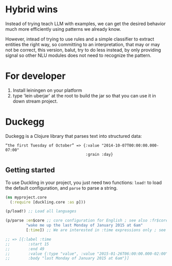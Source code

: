 # Hybrid wins
Instead of trying teach LLM with examples, we can get the desired behavior much more efficiently using patterns we already know.

However, intead of trying to use rules and a simple classifier to extract entities the right way, so committing to an interpretation, that may or may not be correct, this version, balut, try to do less instead, by only providing signal so other NLU modules does not need to recognize the pattern.

# For developer
1. Install leiningen on your platform
2. type 'lein uberjar' at the root to build the jar so that you can use it in down stream project.

# Duckegg
Duckegg is a Clojure library that parses text into structured data:

    “the first Tuesday of October” => {:value "2014-10-07T00:00:00.000-07:00"
                                       :grain :day}


## Getting started

To use Duckling in your project, you just need two functions: `load!` to load the default configuration, and `parse` to parse a string.

```clojure
(ns myproject.core
  (:require [duckling.core :as p]))

(p/load!) ;; Load all languages

(p/parse :en$core ;; core configuration for English ; see also :fr$core, :es$core, :zh$core
         "wake me up the last Monday of January 2015 at 6am"
         [:time]) ;; We are interested in :time expressions only ; see also :duration, :temperature, etc.

;; => [{:label :time
;;        :start 15
;;        :end 49
;;        :value {:type "value", :value "2015-01-26T06:00:00.000-02:00", :grain :hour}
;;        :body "last Monday of January 2015 at 6am"}]
```
